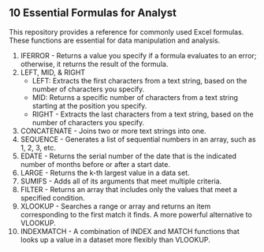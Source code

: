 <h2>10 Essential Formulas for Analyst</h2>
This repository provides a reference for commonly used Excel formulas. These functions are essential for data manipulation and analysis.

1. IFERROR - Returns a value you specify if a formula evaluates to an error; otherwise, it returns the result of the formula.
2.  LEFT, MID, & RIGHT
    * LEFT: Extracts the first characters from a text string, based on the number of characters you specify.
    * MID: Returns a specific number of characters from a text string starting at the position you specify.
    * RIGHT - Extracts the last characters from a text string, based on the number of characters you specify.
4. CONCATENATE - Joins two or more text strings into one.
5. SEQUENCE - Generates a list of sequential numbers in an array, such as 1, 2, 3, etc.
6. EDATE - Returns the serial number of the date that is the indicated number of months before or after a start date.
7. LARGE - Returns the k-th largest value in a data set.
8. SUMIFS - Adds all of its arguments that meet multiple criteria.
9. FILTER - Returns an array that includes only the values that meet a specified condition.
10. XLOOKUP - Searches a range or array and returns an item corresponding to the first match it finds. A more powerful alternative to VLOOKUP.
11. INDEXMATCH - A combination of INDEX and MATCH functions that looks up a value in a dataset more flexibly than VLOOKUP.
